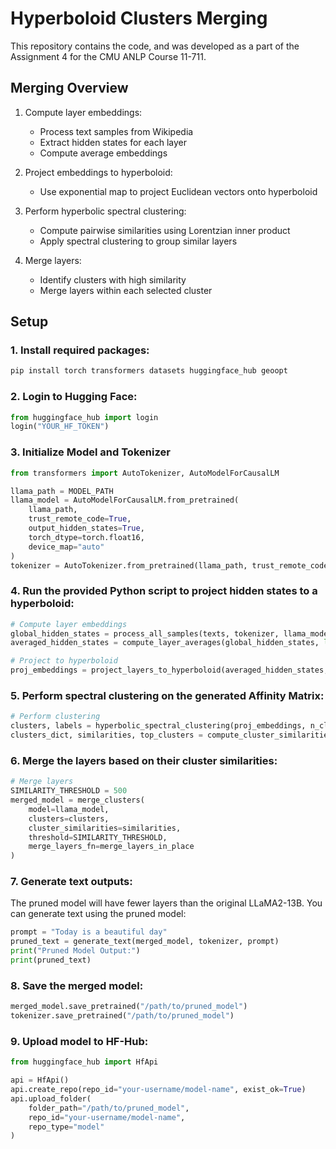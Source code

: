 # Hyperboloid Clusters Merging

This repository contains the code, and was developed as a part of the Assignment 4 for the CMU ANLP Course 11-711.


## Merging Overview 

1. Compute layer embeddings:
    - Process text samples from Wikipedia
    - Extract hidden states for each layer
    - Compute average embeddings

2. Project embeddings to hyperboloid:
    - Use exponential map to project Euclidean vectors onto hyperboloid

3. Perform hyperbolic spectral clustering:
    - Compute pairwise similarities using Lorentzian inner product
    - Apply spectral clustering to group similar layers
4. Merge layers:
    - Identify clusters with high similarity
    - Merge layers within each selected cluster


## Setup
### 1. Install required packages:
```bash
pip install torch transformers datasets huggingface_hub geoopt
```
### 2. Login to Hugging Face:
```python
from huggingface_hub import login
login("YOUR_HF_TOKEN")
```

### 3. Initialize Model and Tokenizer
```python
from transformers import AutoTokenizer, AutoModelForCausalLM

llama_path = MODEL_PATH
llama_model = AutoModelForCausalLM.from_pretrained(
    llama_path,
    trust_remote_code=True,
    output_hidden_states=True,
    torch_dtype=torch.float16,
    device_map="auto"
)
tokenizer = AutoTokenizer.from_pretrained(llama_path, trust_remote_code=True)
```

### 4. Run the provided Python script to project hidden states to a hyperboloid:
```python
# Compute layer embeddings
global_hidden_states = process_all_samples(texts, tokenizer, llama_model, chunk_size)
averaged_hidden_states = compute_layer_averages(global_hidden_states, len(texts))

# Project to hyperboloid
proj_embeddings = project_layers_to_hyperboloid(averaged_hidden_states, curv=1.0)
```


### 5. Perform spectral clustering on the generated Affinity Matrix:
```python
# Perform clustering
clusters, labels = hyperbolic_spectral_clustering(proj_embeddings, n_clusters=8)
clusters_dict, similarities, top_clusters = compute_cluster_similarities(clusters, proj_embeddings)
```

### 6. Merge the layers based on their cluster similarities:
```python
# Merge layers
SIMILARITY_THRESHOLD = 500
merged_model = merge_clusters(
    model=llama_model,
    clusters=clusters,
    cluster_similarities=similarities,
    threshold=SIMILARITY_THRESHOLD,
    merge_layers_fn=merge_layers_in_place
)
```

### 7. Generate text outputs:
The pruned model will have fewer layers than the original LLaMA2-13B. You can generate text using the pruned model:

```python
prompt = "Today is a beautiful day"
pruned_text = generate_text(merged_model, tokenizer, prompt)
print("Pruned Model Output:")
print(pruned_text)
```

### 8. Save the merged model:

```python
merged_model.save_pretrained("/path/to/pruned_model")
tokenizer.save_pretrained("/path/to/pruned_model")
```

### 9. Upload model to HF-Hub:

```python
from huggingface_hub import HfApi

api = HfApi()
api.create_repo(repo_id="your-username/model-name", exist_ok=True)
api.upload_folder(
    folder_path="/path/to/pruned_model",
    repo_id="your-username/model-name",
    repo_type="model"
)
```
